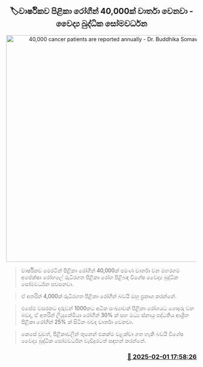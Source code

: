 <p align='center'><b><h2 align='center' title='40,000 cancer patients are reported annually - Dr. Buddhika Somawardena'>🏷වාර්ෂිකව පිළිකා රෝගීන් 40,000ක් වාර්තා වෙනවා - වෛද්‍ය බුද්ධික සෝමවර්ධන</h2></b></p>
<p align='center'><img src='https://helakuru.sgp1.cdn.digitaloceanspaces.com/esana/images/lib/apeksha-hospital.jpg' width='600' alt='40,000 cancer patients are reported annually - Dr. Buddhika Somawardena'></p>

> වාර්ෂිකව මෙරටින් පිළිකා රෝගීන් 40,000ක් පමණ වාර්තා වන මහරගම අපේක්ෂා රෝහලේ රුධිරගත පිළිකා රෝග පිළිබඳ විශේෂ වෛද්‍ය බුද්ධික සෝමවර්ධන පවසනවා.

> ඒ අතරින් 4,000ක් රුධිරගත පිළිකා රෝගීන් බවයි ඔහු ප්‍රකාශ කරන්නේ.

> එසේම වසරකට දරුවන් 1000කට අධික සංඛ්‍යාවක් පිළිකා රෝගයට ගොදුරු වන බවද, ඒ අතරින් ලියුකේමියා රෝගීන් 30% ක් සහ මධ්‍ය ස්නායු පද්ධතිය ආශ්‍රිත පිළිකා රෝගීන් 25% ක් සිටින බවද වාර්තා වෙනවා.

> කෙසේ වුවත්, පිළිකාවලින් තුනෙන් එකක්ම වළක්වා ගත හැකි බවයි විශේෂ වෛද්‍ය බුද්ධික සෝමවර්ධන වැඩිදුරටත් සඳහන් කරන්නේ.



<h3 align='right'><a href='https://www.helakuru.lk/esana/p/107092/'>📅 2025-02-01 17:58:26</a></h3>
